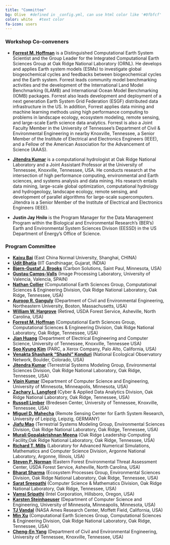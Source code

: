```yaml
---
title: "Committee"
bg: Olive  #defined in _config.yml, can use html color like '#0fbfcf'
color: white   #text color
fa-icon: users
---
```

### Workshop Co-conveners

 * <a target="_blank" href="https://www.ornl.gov/staff-profile/forrest-hoffman"><b>Forrest M. Hoffman</b></a> is a Distinguished Computational Earth System Scientist and the Group Leader for the Integrated Computational Earth Sciences Group at Oak Ridge National Laboratory (ORNL). He develops and applies Earth system models (ESMs) to investigate global biogeochemical cycles and feedbacks between biogeochemical cycles and the Earth system. Forrest leads community model benchmarking activities and the development of the International Land Model Benchmarking (ILAMB) and International Ocean Model Benchmarking (IOMB) packages. Forrest also leads development and deployment of a next generation Earth System Grid Federation (ESGF) distributed data infrastructure in the US. In addition, Forrest applies data mining and machine learning methods using high performance computing to problems in landscape ecology, ecosystem modeling, remote sensing, and large-scale Earth science data analytics. Forrest is also a Joint Faculty Member in the University of Tennessee’s Department of Civil &amp; Environmental Engineering in nearby Knoxville, Tennessee, a Senior Member of the Institute of Electrical and Electronics Engineers (IEEE), and a Fellow of the American Association for the Advancement of Science (AAAS).

 * <a target="_blank" href="https://www.ornl.gov/staff-profile/jitendra-kuma"> <b>Jitendra Kumar</b></a> is a computational hydrologist at Oak Ridge National Laboratory and a Joint Assistant Professor at the University of Tennessee, Knoxville, Tennessee, USA. He conducts research at the intersection of high performance computing, environmental and Earth sciences, and systems analysis and data mining. His research entails data mining, large-scale global optimization, computational hydrology and hydrogeology, landscape ecology, remote sensing, and development of parallel algorithms for large-scale supercomputers. Jitendra is a Senior Member of the Institute of Electrical and Electronics Engineers (IEEE).

 * <b>Justin Jay Hnilo</b> is the Program Manager for the Data Management Program within the Biological and Environmental Research’s (BER’s) Earth and Environmental System Sciences Divison (EESSD) in the US Department of Energy’s Office of Science.

### Program Committee 

<ul>
 <li> <b><a target="_blank" href="https://faculty.ecnu.edu.cn/_s33/bkx_en/main.psp">Kaixu Bai</a></b> (East China Normal University, Shanghai, CHINA)</li>
 <li> <b><a target="_blank" href="https://www.iitgn.ac.in/faculty/civil/udit.htm">Udit Bhatia</a></b> (IIT Gandhinagar, Gujarat, INDIA)</li>
 <li> <b><a target="_blank" href="https://www.linkedin.com/in/bjornbrooks/">Bj&oslash;rn-Gustaf J. Brooks</a></b> (Carbon Solutions, Saint Paul, Minnesota, USA)</li>
 <li> <b><a target="_blank" href="https://www.uv.es/gcamps/">Gustau Camps-Valls</a></b> (Image Processing Laboratory, University of Valencia, Valencia, SPAIN)</li>
 <li> <b><a target="_blank" href="https://nocollier.github.io/">Nathan Collier</a></b> (Computational Earth Sciences Group, Computational Sciences &amp; Engineering Division, Oak Ridge National Laboratory, Oak Ridge, Tennessee, USA)</li>
 <li> <b><a target="_blank" href="http://www.civ.neu.edu/people/ganguly-auroop">Auroop R. Ganguly</a></b> (Department of Civil and Environmental Engineering, Northeastern University, Boston, Massachusetts, USA)</li>
 <li> <b><a target="_blank" href="https://www.geobabble.org/~hnw">William W. Hargrove</a></b> (Retired, USDA Forest Service, Asheville, North Carolina, USA)</li>
 <li> <b><a target="_blank" href="https://www.ornl.gov/staff-profile/forrest-hoffman">Forrest M. Hoffman</a></b> (Computational Earth Sciences Group, Computational Sciences &amp; Engineering Division, Oak Ridge National Laboratory, Oak Ridge, Tennessee, USA)</li>
 <li> <b><a target="_blank" href="http://web.eecs.utk.edu/~huangj/">Jian Huang</a></b> (Department of Electrical Engineering and Computer Science, University of Tennessee, Knoxville, Tennessee USA)</li>
 <li> <b><a target="_blank" href="https://www.linkedin.com/in/soo-kyung-kim-a9758217/">Soo Kyung Kim</a></b> (PARC, a Xerox Company, Palo Alto, California, USA)</li>
 <li> <b><a target="_blank" href="https://www.neonscience.org/person/venkata-shashank-konduri">Venakta Shashank “Shashi” Konduri</a></b> (National Ecological Observatory Network, Boulder, Colorado, USA)</li>
 <li> <b><a target="_blank" href="https://www.ornl.gov/staff-profile/jitendra-kumar">Jitendra Kumar</a></b> (Terrestrial Systems Modeling Group, Environmental Sciences Division, Oak Ridge National Laboratory, Oak Ridge, Tennessee, USA)</li>
 <li> <b><a target="_blank" href="https://www-users.cs.umn.edu/~kumar001/">Vipin Kumar</a></b> (Department of Computer Science and Engineering, University of Minnesota, Minneapolis, Minnesota, USA)</li>
 <li> <b><a target="_blank" href="https://langfordzl.github.io/">Zachary L. Langford</a></b> (Cyber &amp; Applied Data Analytics Division, Oak Ridge National Laboratory, Oak Ridge, Tennessee, USA)</li>
 <li> <b><a target="_blank" href="https://www.ornl.gov/staff-profile/russell-limber">Russell Limber</a></b> (Bredesen Center, University of Tennessee, Knoxville, Tennessee, USA)</li>
 <li> <b><a target="_blank" href="https://rsc4earth.de/authors/mmahecha/">Miguel D. Mahecha</a></b> (Remote Sensing Center for Earth System Research, University of Leipzig, Leipzig, GERMANY)</li>
 <li> <b><a target="_blank" href="https://www.ornl.gov/staff-profile/jiafu-mao">Jiafu Mao</a></b> (Terrestrial Systems Modeling Group, Environmental Sciences Division, Oak Ridge National Laboratory, Oak Ridge, Tennessee, USA)</li>
 <li> <b><a target="_blank" href="https://sites.google.com/view/muraligm/">Murali Gopalakrishnan Meena</a></b> (Oak Ridge Leadership Computing Facility,Oak Ridge National Laboratory, Oak Ridge, Tennessee, USA)</li>
 <li> <b><a target="_blank" href="https://www.anl.gov/profile/richard-tran-mills">Richard T. Mills</a></b> (Laboratory for Advanced Numerical Simulations, Mathematics and Computer Science Division, Argonne National Laboratory, Argonne, Illinois, USA)</li>
 <li> <b><a target="_blank" href="https://www.srs.fs.usda.gov/staff/429">Steven P. Norman</a></b> (Eastern Forest Environmental Threat Assessment Center, USDA Forest Service, Asheville, North Carolina, USA)</li>
 <li> <b><a target="_blank" href="https://www.ornl.gov/staff-profile/bharat-sharma">Bharat Sharma</a></b> (Ecosystem Processes Group, Environmental Sciences Division, Oak Ridge National Laboratory, Oak Ridge, Tennessee, USA)</li>
 <li> <b><a target="_blank" href="http://sarats.com/">Sarat Sreepathi</a></b> (Computer Science &amp; Mathematics Division, Oak Ridge National Laboratory, Oak Ridge, Tennessee, USA)</li>
 <li> <b><a target="_blank" href="https://www.linkedin.com/in/vamsisripathi/">Vamsi Sripathi</a></b> (Intel Corporation, Hillsboro, Oregon, USA)</li>
 <li> <b><a target="_blank" href="http://www-users.cs.umn.edu/~ksteinha/">Karsten Steinhaeuser</a></b> (Department of Computer Science and Engineering, University of Minnesota, Minneapolis, Minnesota, USA)</li>
 <li> <b><a target="_blank" href="https://thomasvandal.com/">TJ Vandal</a></b> (NASA Ames Research Center, Moffett Field, California, USA)</li>
 <li> <b><a target="_blank" href="https://www.ornl.gov/staff-profile/min-xu">Min Xu</a></b> (Computational Earth Sciences Group, Computational Sciences &amp; Engineering Division, Oak Ridge National Laboratory, Oak Ridge, Tennessee, USA)</li>
 <li> <b><a target="_blank" href="https://www.linkedin.com/in/cheng-en-yang-38665698/">Cheng-En Yang</a></b> (Department of Civil and Environmental Engineering, University of Tennessee, Knoxville, Tennessee, USA)</li>
</ul>
